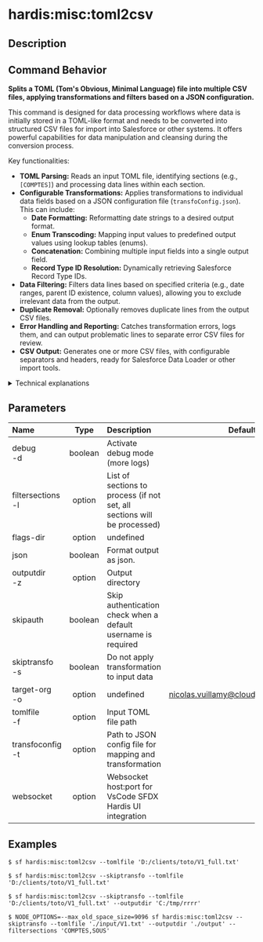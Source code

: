 <!-- This file has been generated with command 'sf hardis:doc:plugin:generate'. Please do not update it manually or it may be overwritten -->
# hardis:misc:toml2csv

## Description


## Command Behavior

**Splits a TOML (Tom's Obvious, Minimal Language) file into multiple CSV files, applying transformations and filters based on a JSON configuration.**

This command is designed for data processing workflows where data is initially stored in a TOML-like format and needs to be converted into structured CSV files for import into Salesforce or other systems. It offers powerful capabilities for data manipulation and cleansing during the conversion process.

Key functionalities:

- **TOML Parsing:** Reads an input TOML file, identifying sections (e.g., `[COMPTES]`) and processing data lines within each section.
- **Configurable Transformations:** Applies transformations to individual data fields based on a JSON configuration file (`transfoConfig.json`). This can include:
  - **Date Formatting:** Reformatting date strings to a desired output format.
  - **Enum Transcoding:** Mapping input values to predefined output values using lookup tables (enums).
  - **Concatenation:** Combining multiple input fields into a single output field.
  - **Record Type ID Resolution:** Dynamically retrieving Salesforce Record Type IDs.
- **Data Filtering:** Filters data lines based on specified criteria (e.g., date ranges, parent ID existence, column values), allowing you to exclude irrelevant data from the output.
- **Duplicate Removal:** Optionally removes duplicate lines from the output CSV files.
- **Error Handling and Reporting:** Catches transformation errors, logs them, and can output problematic lines to separate error CSV files for review.
- **CSV Output:** Generates one or more CSV files, with configurable separators and headers, ready for Salesforce Data Loader or other import tools.

<details>
<summary>Technical explanations</summary>

The command's technical implementation involves:

- **File I/O:** Uses `fs-extra` for file system operations (reading TOML, writing CSVs, creating directories) and `readline` for efficient line-by-line processing of large TOML files.
- **Configuration Loading:** Reads and parses the `transfoConfig.json` file, which defines the mapping rules, transformations, and filters. It also loads external enum files if specified in the configuration.
- **Data Processing Pipeline:** Iterates through each line of the TOML file:
  - Identifies section headers to determine the current data context.
  - Parses data lines based on the input separator.
  - Applies filters defined in `transfoConfig` to decide whether to process or skip a line.
  - Performs data transformations (date formatting, enum lookups, concatenations) as specified in the `transfoConfig`.
  - Resolves Salesforce Record Type IDs by querying the target org using `getRecordTypeId`.
  - Formats the output CSV cells, handling special characters and separators.
  - Writes the transformed data to the appropriate CSV output stream.
- **Error Management:** Catches exceptions during transformation and logs detailed error messages, including the problematic line and the reason for the error.
- **Progress Indication:** Uses `ora` for a command-line spinner to provide visual feedback on the processing progress.
- **Statistics Collection:** Tracks various statistics, such as the number of processed lines, successful lines, error lines, and filtered lines, providing a summary at the end.
- **File Copying:** Optionally copies generated CSV files to other specified locations.
</details>


## Parameters

| Name                  |  Type   | Description                                                              |                Default                 | Required | Options |
|:----------------------|:-------:|:-------------------------------------------------------------------------|:--------------------------------------:|:--------:|:-------:|
| debug<br/>-d          | boolean | Activate debug mode (more logs)                                          |                                        |          |         |
| filtersections<br/>-l | option  | List of sections to process (if not set, all sections will be processed) |                                        |          |         |
| flags-dir             | option  | undefined                                                                |                                        |          |         |
| json                  | boolean | Format output as json.                                                   |                                        |          |         |
| outputdir<br/>-z      | option  | Output directory                                                         |                                        |          |         |
| skipauth              | boolean | Skip authentication check when a default username is required            |                                        |          |         |
| skiptransfo<br/>-s    | boolean | Do not apply transformation to input data                                |                                        |          |         |
| target-org<br/>-o     | option  | undefined                                                                | nicolas.vuillamy@cloudity.com.playnico |          |         |
| tomlfile<br/>-f       | option  | Input TOML file path                                                     |                                        |          |         |
| transfoconfig<br/>-t  | option  | Path to JSON config file for mapping and transformation                  |                                        |          |         |
| websocket             | option  | Websocket host:port for VsCode SFDX Hardis UI integration                |                                        |          |         |

## Examples

```shell
$ sf hardis:misc:toml2csv --tomlfile 'D:/clients/toto/V1_full.txt' 
```

```shell
$ sf hardis:misc:toml2csv --skiptransfo --tomlfile 'D:/clients/toto/V1_full.txt' 
```

```shell
$ sf hardis:misc:toml2csv --skiptransfo --tomlfile 'D:/clients/toto/V1_full.txt' --outputdir 'C:/tmp/rrrr'
```

```shell
$ NODE_OPTIONS=--max_old_space_size=9096 sf hardis:misc:toml2csv --skiptransfo --tomlfile './input/V1.txt' --outputdir './output' --filtersections 'COMPTES,SOUS'
```



